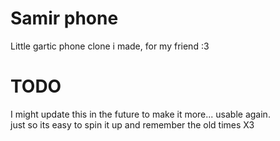 # Samir phone
Little gartic phone clone i made, for my friend :3

# TODO
I might update this in the future to make it more... usable again.  
just so its easy to spin it up and remember the old times X3
